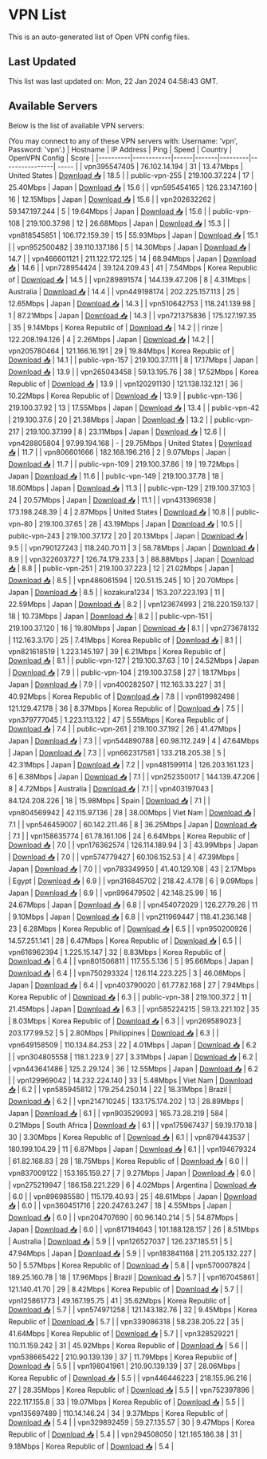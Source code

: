 # VPN List

This is an auto-generated list of Open VPN config files.

## Last Updated

This list was last updated on: Mon, 22 Jan 2024 04:58:43 GMT.

## Available Servers

Below is the list of available VPN servers:

(You may connect to any of these VPN servers with: Username: 'vpn', Password: 'vpn'.)
| Hostname | IP Address | Ping | Speed | Country | OpenVPN Config | Score |
|----------|------------|------|-------|---------|----------------| ----- |
| vpn395547405 | 76.102.14.194 | 31 | 13.47Mbps | United States | [Download 📥](./configs/server_0_US.ovpn) | 18.5 |
| public-vpn-255 | 219.100.37.224 | 17 | 25.40Mbps | Japan | [Download 📥](./configs/server_1_JP.ovpn) | 15.6 |
| vpn595454165 | 126.23.147.160 | 16 | 12.15Mbps | Japan | [Download 📥](./configs/server_2_JP.ovpn) | 15.6 |
| vpn202632262 | 59.147.197.244 | 5 | 19.64Mbps | Japan | [Download 📥](./configs/server_3_JP.ovpn) | 15.6 |
| public-vpn-108 | 219.100.37.98 | 12 | 26.68Mbps | Japan | [Download 📥](./configs/server_4_JP.ovpn) | 15.3 |
| vpn818545851 | 106.172.159.39 | 15 | 55.93Mbps | Japan | [Download 📥](./configs/server_5_JP.ovpn) | 15.1 |
| vpn952500482 | 39.110.137.186 | 5 | 14.30Mbps | Japan | [Download 📥](./configs/server_6_JP.ovpn) | 14.7 |
| vpn466601121 | 211.122.172.125 | 14 | 68.94Mbps | Japan | [Download 📥](./configs/server_7_JP.ovpn) | 14.6 |
| vpn728954424 | 39.124.209.43 | 41 | 7.54Mbps | Korea Republic of | [Download 📥](./configs/server_8_KR.ovpn) | 14.5 |
| vpn289891574 | 144.139.47.206 | 8 | 4.31Mbps | Australia | [Download 📥](./configs/server_9_AU.ovpn) | 14.4 |
| vpn449198174 | 202.225.157.113 | 25 | 12.65Mbps | Japan | [Download 📥](./configs/server_10_JP.ovpn) | 14.3 |
| vpn510642753 | 118.241.139.98 | 1 | 87.21Mbps | Japan | [Download 📥](./configs/server_11_JP.ovpn) | 14.3 |
| vpn721375836 | 175.127.197.35 | 35 | 9.14Mbps | Korea Republic of | [Download 📥](./configs/server_12_KR.ovpn) | 14.2 |
| rinze | 122.208.194.126 | 4 | 2.26Mbps | Japan | [Download 📥](./configs/server_13_JP.ovpn) | 14.2 |
| vpn205780464 | 121.166.16.191 | 29 | 19.84Mbps | Korea Republic of | [Download 📥](./configs/server_14_KR.ovpn) | 14.1 |
| public-vpn-157 | 219.100.37.111 | 8 | 17.17Mbps | Japan | [Download 📥](./configs/server_15_JP.ovpn) | 13.9 |
| vpn265043458 | 59.13.195.76 | 38 | 17.52Mbps | Korea Republic of | [Download 📥](./configs/server_16_KR.ovpn) | 13.9 |
| vpn120291130 | 121.138.132.121 | 36 | 10.22Mbps | Korea Republic of | [Download 📥](./configs/server_17_KR.ovpn) | 13.9 |
| public-vpn-136 | 219.100.37.92 | 13 | 17.55Mbps | Japan | [Download 📥](./configs/server_18_JP.ovpn) | 13.4 |
| public-vpn-42 | 219.100.37.6 | 20 | 21.38Mbps | Japan | [Download 📥](./configs/server_19_JP.ovpn) | 13.2 |
| public-vpn-217 | 219.100.37.199 | 8 | 23.11Mbps | Japan | [Download 📥](./configs/server_20_JP.ovpn) | 12.6 |
| vpn428805804 | 97.99.194.168 | - | 29.75Mbps | United States | [Download 📥](./configs/server_21_US.ovpn) | 11.7 |
| vpn806601666 | 182.168.196.216 | 2 | 9.07Mbps | Japan | [Download 📥](./configs/server_22_JP.ovpn) | 11.7 |
| public-vpn-109 | 219.100.37.86 | 19 | 19.72Mbps | Japan | [Download 📥](./configs/server_23_JP.ovpn) | 11.6 |
| public-vpn-149 | 219.100.37.78 | 18 | 18.60Mbps | Japan | [Download 📥](./configs/server_24_JP.ovpn) | 11.3 |
| public-vpn-129 | 219.100.37.103 | 24 | 20.57Mbps | Japan | [Download 📥](./configs/server_25_JP.ovpn) | 11.1 |
| vpn431396938 | 173.198.248.39 | 4 | 2.87Mbps | United States | [Download 📥](./configs/server_26_US.ovpn) | 10.8 |
| public-vpn-80 | 219.100.37.65 | 28 | 43.19Mbps | Japan | [Download 📥](./configs/server_27_JP.ovpn) | 10.5 |
| public-vpn-243 | 219.100.37.172 | 20 | 20.13Mbps | Japan | [Download 📥](./configs/server_28_JP.ovpn) | 9.5 |
| vpn790127243 | 118.240.70.11 | 3 | 58.78Mbps | Japan | [Download 📥](./configs/server_29_JP.ovpn) | 8.9 |
| vpn322603727 | 126.74.179.233 | 3 | 88.88Mbps | Japan | [Download 📥](./configs/server_30_JP.ovpn) | 8.8 |
| public-vpn-251 | 219.100.37.223 | 12 | 21.02Mbps | Japan | [Download 📥](./configs/server_31_JP.ovpn) | 8.5 |
| vpn486061594 | 120.51.15.245 | 10 | 20.70Mbps | Japan | [Download 📥](./configs/server_32_JP.ovpn) | 8.5 |
| kozakura1234 | 153.207.223.193 | 11 | 22.59Mbps | Japan | [Download 📥](./configs/server_33_JP.ovpn) | 8.2 |
| vpn123674993 | 218.220.159.137 | 18 | 10.73Mbps | Japan | [Download 📥](./configs/server_34_JP.ovpn) | 8.2 |
| public-vpn-151 | 219.100.37.120 | 16 | 19.80Mbps | Japan | [Download 📥](./configs/server_35_JP.ovpn) | 8.1 |
| vpn273678132 | 112.163.3.170 | 25 | 7.41Mbps | Korea Republic of | [Download 📥](./configs/server_36_KR.ovpn) | 8.1 |
| vpn821618519 | 1.223.145.197 | 39 | 6.21Mbps | Korea Republic of | [Download 📥](./configs/server_37_KR.ovpn) | 8.1 |
| public-vpn-127 | 219.100.37.63 | 10 | 24.52Mbps | Japan | [Download 📥](./configs/server_38_JP.ovpn) | 7.9 |
| public-vpn-104 | 219.100.37.58 | 27 | 18.17Mbps | Japan | [Download 📥](./configs/server_39_JP.ovpn) | 7.9 |
| vpn400282507 | 112.163.33.227 | 31 | 40.92Mbps | Korea Republic of | [Download 📥](./configs/server_40_KR.ovpn) | 7.8 |
| vpn619982498 | 121.129.47.178 | 36 | 8.37Mbps | Korea Republic of | [Download 📥](./configs/server_41_KR.ovpn) | 7.5 |
| vpn379777045 | 1.223.113.122 | 47 | 5.55Mbps | Korea Republic of | [Download 📥](./configs/server_42_KR.ovpn) | 7.4 |
| public-vpn-261 | 219.100.37.192 | 26 | 41.47Mbps | Japan | [Download 📥](./configs/server_43_JP.ovpn) | 7.3 |
| vpn544890788 | 60.98.112.249 | 4 | 47.64Mbps | Japan | [Download 📥](./configs/server_44_JP.ovpn) | 7.3 |
| vpn662317581 | 133.218.205.38 | 5 | 42.31Mbps | Japan | [Download 📥](./configs/server_45_JP.ovpn) | 7.2 |
| vpn481599114 | 126.203.161.123 | 6 | 6.38Mbps | Japan | [Download 📥](./configs/server_46_JP.ovpn) | 7.1 |
| vpn252350017 | 144.139.47.206 | 8 | 4.72Mbps | Australia | [Download 📥](./configs/server_47_AU.ovpn) | 7.1 |
| vpn403197043 | 84.124.208.226 | 18 | 15.98Mbps | Spain | [Download 📥](./configs/server_48_ES.ovpn) | 7.1 |
| vpn804569942 | 42.115.97.136 | 28 | 38.00Mbps | Viet Nam | [Download 📥](./configs/server_49_VN.ovpn) | 7.1 |
| vpn546459007 | 60.142.211.46 | 8 | 36.25Mbps | Japan | [Download 📥](./configs/server_50_JP.ovpn) | 7.1 |
| vpn158635774 | 61.78.161.106 | 24 | 6.64Mbps | Korea Republic of | [Download 📥](./configs/server_51_KR.ovpn) | 7.0 |
| vpn176362574 | 126.114.189.94 | 3 | 43.99Mbps | Japan | [Download 📥](./configs/server_52_JP.ovpn) | 7.0 |
| vpn574779427 | 60.106.152.53 | 4 | 47.39Mbps | Japan | [Download 📥](./configs/server_53_JP.ovpn) | 7.0 |
| vpn783349950 | 41.40.129.108 | 43 | 2.17Mbps | Egypt | [Download 📥](./configs/server_54_EG.ovpn) | 6.9 |
| vpn316845702 | 218.42.4.178 | 6 | 9.09Mbps | Japan | [Download 📥](./configs/server_55_JP.ovpn) | 6.9 |
| vpn996479502 | 42.148.25.99 | 16 | 24.67Mbps | Japan | [Download 📥](./configs/server_56_JP.ovpn) | 6.8 |
| vpn454072029 | 126.27.79.26 | 11 | 9.10Mbps | Japan | [Download 📥](./configs/server_57_JP.ovpn) | 6.8 |
| vpn211969447 | 118.41.236.148 | 23 | 6.28Mbps | Korea Republic of | [Download 📥](./configs/server_58_KR.ovpn) | 6.5 |
| vpn950200926 | 14.57.251.141 | 28 | 6.47Mbps | Korea Republic of | [Download 📥](./configs/server_59_KR.ovpn) | 6.5 |
| vpn616962394 | 1.225.15.147 | 32 | 8.83Mbps | Korea Republic of | [Download 📥](./configs/server_60_KR.ovpn) | 6.4 |
| vpn801506811 | 117.55.5.136 | 5 | 95.66Mbps | Japan | [Download 📥](./configs/server_61_JP.ovpn) | 6.4 |
| vpn750293324 | 126.114.223.225 | 3 | 46.08Mbps | Japan | [Download 📥](./configs/server_62_JP.ovpn) | 6.4 |
| vpn403790020 | 61.77.82.168 | 27 | 7.94Mbps | Korea Republic of | [Download 📥](./configs/server_63_KR.ovpn) | 6.3 |
| public-vpn-38 | 219.100.37.2 | 11 | 21.45Mbps | Japan | [Download 📥](./configs/server_64_JP.ovpn) | 6.3 |
| vpn585224215 | 59.13.221.102 | 35 | 8.03Mbps | Korea Republic of | [Download 📥](./configs/server_65_KR.ovpn) | 6.3 |
| vpn269589023 | 203.177.99.52 | 5 | 2.80Mbps | Philippines | [Download 📥](./configs/server_66_PH.ovpn) | 6.3 |
| vpn649158509 | 110.134.84.253 | 22 | 4.01Mbps | Japan | [Download 📥](./configs/server_67_JP.ovpn) | 6.2 |
| vpn304805558 | 118.1.223.9 | 27 | 3.31Mbps | Japan | [Download 📥](./configs/server_68_JP.ovpn) | 6.2 |
| vpn443641486 | 125.2.29.124 | 36 | 12.55Mbps | Japan | [Download 📥](./configs/server_69_JP.ovpn) | 6.2 |
| vpn129969042 | 14.232.224.140 | 33 | 5.48Mbps | Viet Nam | [Download 📥](./configs/server_70_VN.ovpn) | 6.2 |
| vpn585945812 | 179.254.250.14 | 22 | 18.31Mbps | Brazil | [Download 📥](./configs/server_71_BR.ovpn) | 6.2 |
| vpn214710245 | 133.175.174.202 | 13 | 28.89Mbps | Japan | [Download 📥](./configs/server_72_JP.ovpn) | 6.1 |
| vpn903529093 | 165.73.28.219 | 584 | 0.21Mbps | South Africa | [Download 📥](./configs/server_73_ZA.ovpn) | 6.1 |
| vpn175967437 | 59.19.170.18 | 30 | 3.30Mbps | Korea Republic of | [Download 📥](./configs/server_74_KR.ovpn) | 6.1 |
| vpn879443537 | 180.199.104.29 | 11 | 6.87Mbps | Japan | [Download 📥](./configs/server_75_JP.ovpn) | 6.1 |
| vpn194679324 | 61.82.168.83 | 28 | 18.75Mbps | Korea Republic of | [Download 📥](./configs/server_76_KR.ovpn) | 6.0 |
| vpn837009122 | 153.165.159.27 | 7 | 9.27Mbps | Japan | [Download 📥](./configs/server_77_JP.ovpn) | 6.0 |
| vpn275219947 | 186.158.221.229 | 6 | 4.02Mbps | Argentina | [Download 📥](./configs/server_78_AR.ovpn) | 6.0 |
| vpn896985580 | 115.179.40.93 | 25 | 48.61Mbps | Japan | [Download 📥](./configs/server_79_JP.ovpn) | 6.0 |
| vpn360451716 | 220.247.63.247 | 18 | 4.55Mbps | Japan | [Download 📥](./configs/server_80_JP.ovpn) | 6.0 |
| vpn204707690 | 60.96.140.214 | 5 | 54.87Mbps | Japan | [Download 📥](./configs/server_81_JP.ovpn) | 6.0 |
| vpn817194643 | 101.188.128.157 | 26 | 8.51Mbps | Australia | [Download 📥](./configs/server_82_AU.ovpn) | 5.9 |
| vpn126527037 | 126.237.185.51 | 5 | 47.94Mbps | Japan | [Download 📥](./configs/server_83_JP.ovpn) | 5.9 |
| vpn183841168 | 211.205.132.227 | 50 | 5.57Mbps | Korea Republic of | [Download 📥](./configs/server_84_KR.ovpn) | 5.8 |
| vpn570007824 | 189.25.160.78 | 18 | 17.96Mbps | Brazil | [Download 📥](./configs/server_85_BR.ovpn) | 5.7 |
| vpn167045861 | 121.140.41.70 | 29 | 8.42Mbps | Korea Republic of | [Download 📥](./configs/server_86_KR.ovpn) | 5.7 |
| vpn125861773 | 49.167.195.75 | 41 | 35.62Mbps | Korea Republic of | [Download 📥](./configs/server_87_KR.ovpn) | 5.7 |
| vpn574971258 | 121.143.182.76 | 32 | 9.45Mbps | Korea Republic of | [Download 📥](./configs/server_88_KR.ovpn) | 5.7 |
| vpn339086318 | 58.238.205.22 | 35 | 41.64Mbps | Korea Republic of | [Download 📥](./configs/server_89_KR.ovpn) | 5.7 |
| vpn328529221 | 110.11.159.242 | 31 | 45.92Mbps | Korea Republic of | [Download 📥](./configs/server_90_KR.ovpn) | 5.6 |
| vpn538665422 | 210.90.139.139 | 37 | 11.79Mbps | Korea Republic of | [Download 📥](./configs/server_91_KR.ovpn) | 5.5 |
| vpn198041961 | 210.90.139.139 | 37 | 28.06Mbps | Korea Republic of | [Download 📥](./configs/server_92_KR.ovpn) | 5.5 |
| vpn446446223 | 218.155.96.216 | 27 | 28.35Mbps | Korea Republic of | [Download 📥](./configs/server_93_KR.ovpn) | 5.5 |
| vpn752397896 | 222.117.155.8 | 33 | 19.07Mbps | Korea Republic of | [Download 📥](./configs/server_94_KR.ovpn) | 5.5 |
| vpn135697489 | 110.14.146.24 | 34 | 9.37Mbps | Korea Republic of | [Download 📥](./configs/server_95_KR.ovpn) | 5.4 |
| vpn329892459 | 59.27.135.57 | 30 | 9.47Mbps | Korea Republic of | [Download 📥](./configs/server_96_KR.ovpn) | 5.4 |
| vpn294508050 | 121.165.186.38 | 31 | 9.18Mbps | Korea Republic of | [Download 📥](./configs/server_97_KR.ovpn) | 5.4 |
